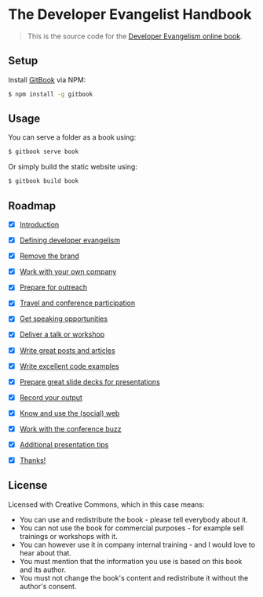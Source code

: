 # The Developer Evangelist Handbook

> This is the source code for the [Developer Evangelism online book](http://developer-evangelism.com).

## Setup

Install [GitBook](https://github.com/GitbookIO/gitbook) via NPM:

```sh
$ npm install -g gitbook
```

## Usage

You can serve a folder as a book using:

```sh
$ gitbook serve book
```

Or simply build the static website using:

```sh
$ gitbook build book
```

## Roadmap

- [x] [Introduction](book/README.md)
- [x] [Defining developer evangelism](book/definition.md)
- [x] [Remove the brand](book/brand-and-competition.md)
- [x] [Work with your own company](book/internal.md)
- [x] [Prepare for outreach](book/outreach.md)
- [x] [Travel and conference participation](book/travel-confs.md)
- [x] [Get speaking opportunities](book/speaking-opportunities.md)
- [x] [Deliver a talk or workshop](book/delivery.md)
- [x] [Write great posts and articles](book/writing.md)
- [x] [Write excellent code examples](book/code.md)
- [x] [Prepare great slide decks for presentations](book/slides.md)
- [x] [Record your output](book/record.md)
- [x] [Know and use the (social) web](book/web.md)
- [x] [Work with the conference buzz](book/conferences.md)
- [x] [Additional presentation tips](book/tips.md)
- [x] [Thanks!](book/thanks.md)



## License

Licensed with Creative Commons, which in this case means:

* You can use and redistribute the book - please tell everybody about it.
* You can not use the book for commercial purposes - for example sell trainings or workshops with it.
* You can however use it in company internal training - and I would love to hear about that.
* You must mention that the information you use is based on this book and its author.
* You must not change the book's content and redistribute it without the author's consent.
